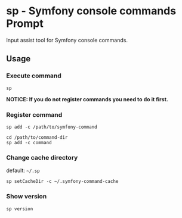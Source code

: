 # sp - Symfony console commands Prompt

Input assist tool for Symfony console commands.

## Usage

### Execute command

```
sp
```

**NOTICE: If you do not register commands you need to do it first.**

### Register command

```
sp add -c /path/to/symfony-command

cd /path/to/command-dir
sp add -c command
```

### Change cache directory

default: `~/.sp`

```
sp setCacheDir -c ~/.symfony-command-cache
```

### Show version

```
sp version
```
